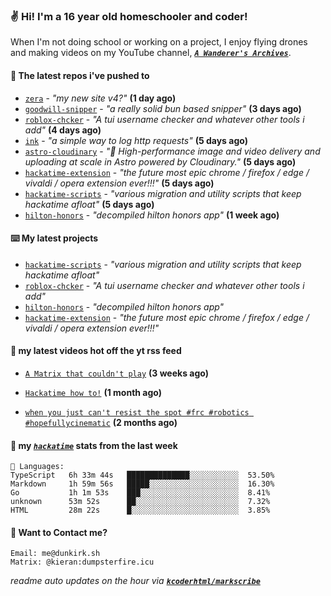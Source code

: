 ### ✌️ Hi! I'm a 16 year old homeschooler and coder!

When I'm not doing school or working on a project, I enjoy flying drones and making videos on my YouTube channel, [**_`A Wanderer's Archives`_**](https://youtube.com/@wanderer.archives).

#### 👷 The latest repos i've pushed to

- [`zera`](https://github.com/kcoderhtml/zera) - _"my new site v4?"_ **(1 day ago)**
- [`goodwill-snipper`](https://github.com/kcoderhtml/goodwill-snipper) - _"a really solid bun based snipper"_ **(3 days ago)**
- [`roblox-chcker`](https://github.com/kcoderhtml/roblox-chcker) - _"A tui username checker and whatever other tools i add"_ **(4 days ago)**
- [`ink`](https://github.com/kcoderhtml/ink) - _"a simple way to log http requests"_ **(5 days ago)**
- [`astro-cloudinary`](https://github.com/cloudinary-community/astro-cloudinary) - _"🚀 High-performance image and video delivery and uploading at scale in Astro powered by Cloudinary."_ **(5 days ago)**
- [`hackatime-extension`](https://github.com/kcoderhtml/hackatime-extension) - _"the future most epic chrome / firefox / edge / vivaldi / opera extension ever!!!"_ **(5 days ago)**
- [`hackatime-scripts`](https://github.com/kcoderhtml/hackatime-scripts) - _"various migration and utility scripts that keep hackatime afloat"_ **(5 days ago)**
- [`hilton-honors`](https://github.com/kcoderhtml/hilton-honors) - _"decompiled hilton honors app"_ **(1 week ago)**

#### ⌨️ My latest projects

- [`hackatime-scripts`](https://github.com/kcoderhtml/hackatime-scripts) - _"various migration and utility scripts that keep hackatime afloat"_
- [`roblox-chcker`](https://github.com/kcoderhtml/roblox-chcker) - _"A tui username checker and whatever other tools i add"_
- [`hilton-honors`](https://github.com/kcoderhtml/hilton-honors) - _"decompiled hilton honors app"_
- [`hackatime-extension`](https://github.com/kcoderhtml/hackatime-extension) - _"the future most epic chrome / firefox / edge / vivaldi / opera extension ever!!!"_

#### 🍿 my latest videos hot off the yt rss feed

- [`A Matrix that couldn't play`](https://www.youtube.com/watch?v=NodwjZF7uZw) **(3 weeks ago)**

- [`Hackatime how to!`](https://www.youtube.com/watch?v=eKoD9yyr1To) **(1 month ago)**

- [`when you just can't resist the spot #frc #robotics #hopefullycinematic`](https://www.youtube.com/watch?v=Y7SZ_TDleGM) **(2 months ago)**



#### 📡 my [_`hackatime`_](https://waka.hackclub.com) stats from the last week

```text
💾 Languages:
TypeScript   6h 33m 44s   ██████████████░░░░░░░░░░░  53.50%
Markdown     1h 59m 56s   █████░░░░░░░░░░░░░░░░░░░░  16.30%
Go           1h 1m 53s    ███░░░░░░░░░░░░░░░░░░░░░░  8.41%
unknown      53m 52s      ██░░░░░░░░░░░░░░░░░░░░░░░  7.32%
HTML         28m 22s      █░░░░░░░░░░░░░░░░░░░░░░░░  3.85%
```

#### 📮 Want to Contact me?

```text
Email: me@dunkirk.sh
Matrix: @kieran:dumpsterfire.icu
```

_readme auto updates on the hour via [**`kcoderhtml/markscribe`**](https://github.com/kcoderhtml/markscribe)_
